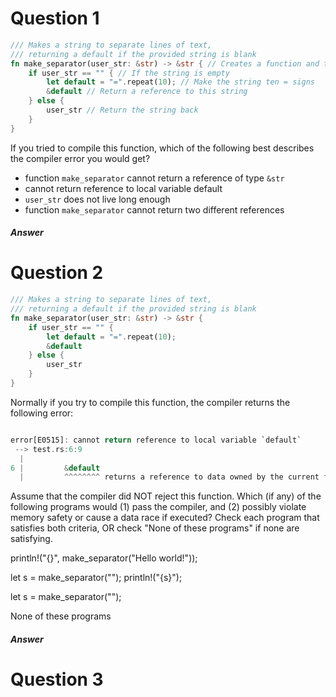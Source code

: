 # Question 1

```Rust
/// Makes a string to separate lines of text, 
/// returning a default if the provided string is blank
fn make_separator(user_str: &str) -> &str { // Creates a function and takes a string reference, returns a string reference
    if user_str == "" { // If the string is empty
        let default = "=".repeat(10); // Make the string ten = signs
        &default // Return a reference to this string
    } else {
        user_str // Return the string back
    }
}
```

If you tried to compile this function, which of the following best describes the compiler error you would get?
* function `make_separator` cannot return a reference of type `&str`
* cannot return reference to local variable default
* `user_str` does not live long enough
* function `make_separator` cannot return two different references

##### Answer

# Question 2
```Rust
/// Makes a string to separate lines of text, 
/// returning a default if the provided string is blank
fn make_separator(user_str: &str) -> &str {
    if user_str == "" {
        let default = "=".repeat(10);
        &default
    } else {
        user_str
    }
}
```

Normally if you try to compile this function, the compiler returns the following error:
```Rust

error[E0515]: cannot return reference to local variable `default`
 --> test.rs:6:9
  |
6 |         &default
  |         ^^^^^^^^ returns a reference to data owned by the current function
```

Assume that the compiler did NOT reject this function. Which (if any) of the following programs would (1) pass the compiler, and (2) possibly violate memory safety or cause a data race if executed? Check each program that satisfies both criteria, OR check "None of these programs" if none are satisfying.

println!("{}", make_separator("Hello world!"));

let s = make_separator("");
println!("{s}");

let s = make_separator("");

None of these programs

##### Answer


# Question 3
